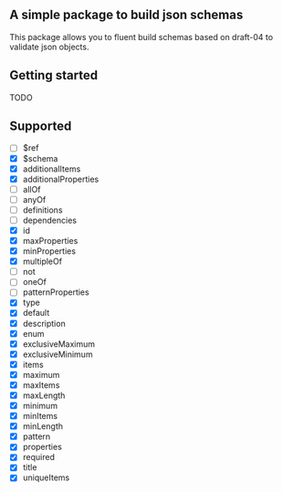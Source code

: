 ## A simple package to build json schemas

This package allows you to fluent build schemas based on draft-04 to validate json objects.

## Getting started

TODO

## Supported
- [ ] $ref
- [x] $schema
- [x] additionalItems
- [x] additionalProperties
- [ ] allOf
- [ ] anyOf
- [ ] definitions
- [ ] dependencies
- [x] id
- [x] maxProperties
- [x] minProperties
- [x] multipleOf
- [ ] not
- [ ] oneOf
- [ ] patternProperties
- [x] type
- [x] default
- [x] description
- [x] enum
- [x] exclusiveMaximum
- [x] exclusiveMinimum
- [x] items
- [x] maximum
- [x] maxItems
- [x] maxLength
- [x] minimum
- [x] minItems
- [x] minLength
- [x] pattern
- [x] properties
- [x] required
- [x] title
- [x] uniqueItems